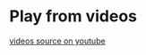 # Play from videos

[videos source on youtube](https://www.youtube.com/playlist?list=PLS1QulWo1RIYmaxcEqw5JhK3b-6rgdWO_)